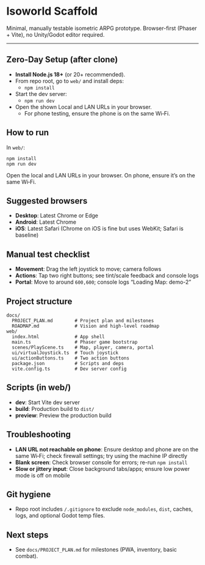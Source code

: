 # Isoworld Scaffold

Minimal, manually testable isometric ARPG prototype. Browser-first (Phaser + Vite), no Unity/Godot editor required.

---

## Zero‑Day Setup (after clone)
- **Install Node.js 18+** (or 20+ recommended).
- From repo root, go to `web/` and install deps:
  - `npm install`
- Start the dev server:
  - `npm run dev`
- Open the shown Local and LAN URLs in your browser.
  - For phone testing, ensure the phone is on the same Wi‑Fi.

## How to run
In `web/`:
```
npm install
npm run dev
```
Open the local and LAN URLs in your browser. On phone, ensure it’s on the same Wi‑Fi.

## Suggested browsers
- **Desktop**: Latest Chrome or Edge
- **Android**: Latest Chrome
- **iOS**: Latest Safari (Chrome on iOS is fine but uses WebKit; Safari is baseline)

## Manual test checklist
- **Movement**: Drag the left joystick to move; camera follows
- **Actions**: Tap two right buttons; see tint/scale feedback and console logs
- **Portal**: Move to around `600,600`; console logs “Loading Map: demo-2”

## Project structure
```
docs/
  PROJECT_PLAN.md        # Project plan and milestones
  ROADMAP.md             # Vision and high-level roadmap
web/
  index.html             # App shell
  main.ts                # Phaser game bootstrap
  scenes/PlayScene.ts    # Map, player, camera, portal
  ui/virtualJoystick.ts  # Touch joystick
  ui/actionButtons.ts    # Two action buttons
  package.json           # Scripts and deps
  vite.config.ts         # Dev server config
```

## Scripts (in web/)
- **dev**: Start Vite dev server
- **build**: Production build to `dist/`
- **preview**: Preview the production build

## Troubleshooting
- **LAN URL not reachable on phone**: Ensure desktop and phone are on the same Wi‑Fi; check firewall settings; try using the machine IP directly
- **Blank screen**: Check browser console for errors; re-run `npm install`
- **Slow or jittery input**: Close background tabs/apps; ensure low power mode is off on mobile

## Git hygiene
- Repo root includes `/.gitignore` to exclude `node_modules`, `dist`, caches, logs, and optional Godot temp files.

## Next steps
- See `docs/PROJECT_PLAN.md` for milestones (PWA, inventory, basic combat).